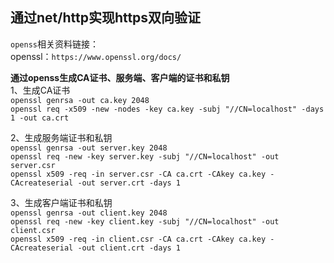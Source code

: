 ## 通过net/http实现https双向验证

`openss`相关资料链接：   
 openssl：`https://www.openssl.org/docs/`

**通过openss生成CA证书、服务端、客户端的证书和私钥**   
1、生成CA证书  
   `openssl genrsa -out ca.key 2048`  
   `openssl req -x509 -new -nodes -key ca.key -subj "//CN=localhost" -days 1 -out ca.crt`

2、生成服务端证书和私钥  
   `openssl genrsa -out server.key 2048`  
   `openssl req -new -key server.key -subj "//CN=localhost" -out server.csr`  
   `openssl x509 -req -in server.csr -CA ca.crt -CAkey ca.key -CAcreateserial -out server.crt -days 1`

3、生成客户端证书和私钥  
   `openssl genrsa -out client.key 2048`  
   `openssl req -new -key client.key -subj "//CN=localhost" -out client.csr`  
   `openssl x509 -req -in client.csr -CA ca.crt -CAkey ca.key -CAcreateserial -out client.crt -days 1` 
   
